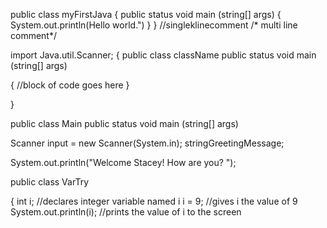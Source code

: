public class myFirstJava {
  public status void main (string[] args)
  {
    System.out.println(Hello world.")
  }
}
//singleklinecomment
/* multi
line
comment*/

import Java.util.Scanner;
{
  public class className
  public status void main (string[] args)
  
  {
  //block of code goes here
  }
  
}

public class Main
public status void main (string[] args)

Scanner input = new Scanner(System.in);
stringGreetingMessage;

System.out.println("Welcome Stacey! How are you? ");

public class VarTry

  {
  int i; //declares integer variable named i
  i = 9; //gives i the value of 9
  System.out.println(i); //prints the value of i to the screen 
  
  


  
